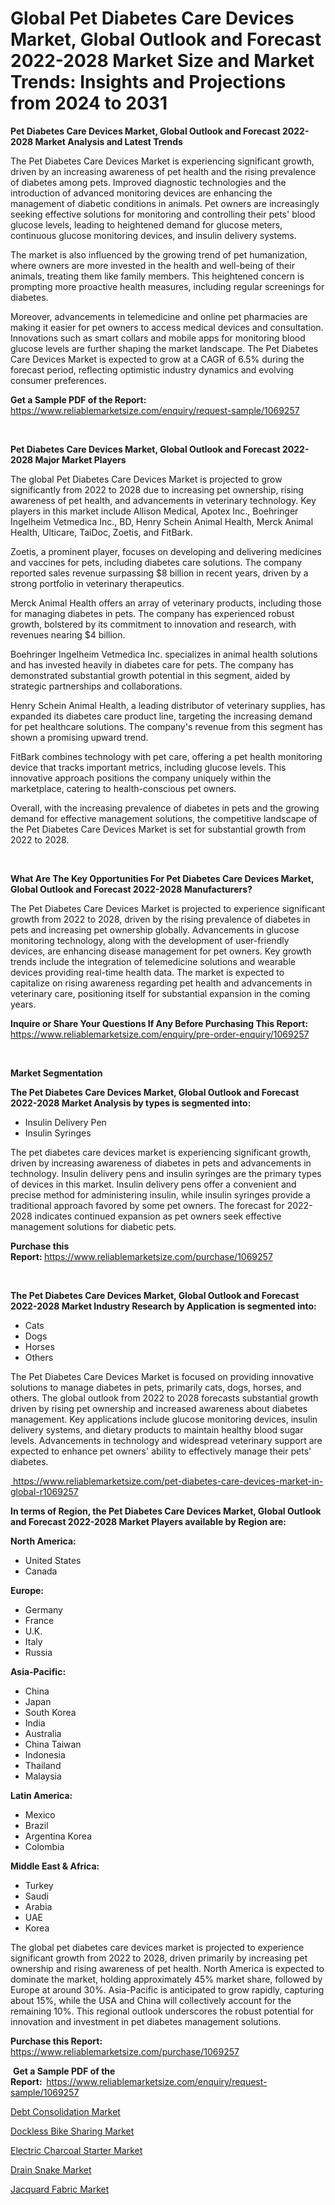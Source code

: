<p><h1>Global Pet Diabetes Care Devices Market, Global Outlook and Forecast 2022-2028 Market Size and Market Trends: Insights and Projections from 2024 to 2031</h1></p><p><strong>Pet Diabetes Care Devices Market, Global Outlook and Forecast 2022-2028 Market Analysis and Latest Trends</strong></p>
<p><p>The Pet Diabetes Care Devices Market is experiencing significant growth, driven by an increasing awareness of pet health and the rising prevalence of diabetes among pets. Improved diagnostic technologies and the introduction of advanced monitoring devices are enhancing the management of diabetic conditions in animals. Pet owners are increasingly seeking effective solutions for monitoring and controlling their pets' blood glucose levels, leading to heightened demand for glucose meters, continuous glucose monitoring devices, and insulin delivery systems.</p><p>The market is also influenced by the growing trend of pet humanization, where owners are more invested in the health and well-being of their animals, treating them like family members. This heightened concern is prompting more proactive health measures, including regular screenings for diabetes.</p><p>Moreover, advancements in telemedicine and online pet pharmacies are making it easier for pet owners to access medical devices and consultation. Innovations such as smart collars and mobile apps for monitoring blood glucose levels are further shaping the market landscape. The Pet Diabetes Care Devices Market is expected to grow at a CAGR of 6.5% during the forecast period, reflecting optimistic industry dynamics and evolving consumer preferences.</p></p>
<p><strong>Get a Sample PDF of the Report:&nbsp;</strong> <a href="https://www.reliablemarketsize.com/enquiry/request-sample/1069257">https://www.reliablemarketsize.com/enquiry/request-sample/1069257</a></p>
<p>&nbsp;</p>
<p><strong>Pet Diabetes Care Devices Market, Global Outlook and Forecast 2022-2028 Major Market Players</strong></p>
<p><p>The global Pet Diabetes Care Devices Market is projected to grow significantly from 2022 to 2028 due to increasing pet ownership, rising awareness of pet health, and advancements in veterinary technology. Key players in this market include Allison Medical, Apotex Inc., Boehringer Ingelheim Vetmedica Inc., BD, Henry Schein Animal Health, Merck Animal Health, Ulticare, TaiDoc, Zoetis, and FitBark.</p><p>Zoetis, a prominent player, focuses on developing and delivering medicines and vaccines for pets, including diabetes care solutions. The company reported sales revenue surpassing $8 billion in recent years, driven by a strong portfolio in veterinary therapeutics.</p><p>Merck Animal Health offers an array of veterinary products, including those for managing diabetes in pets. The company has experienced robust growth, bolstered by its commitment to innovation and research, with revenues nearing $4 billion.</p><p>Boehringer Ingelheim Vetmedica Inc. specializes in animal health solutions and has invested heavily in diabetes care for pets. The company has demonstrated substantial growth potential in this segment, aided by strategic partnerships and collaborations.</p><p>Henry Schein Animal Health, a leading distributor of veterinary supplies, has expanded its diabetes care product line, targeting the increasing demand for pet healthcare solutions. The company's revenue from this segment has shown a promising upward trend.</p><p>FitBark combines technology with pet care, offering a pet health monitoring device that tracks important metrics, including glucose levels. This innovative approach positions the company uniquely within the marketplace, catering to health-conscious pet owners.</p><p>Overall, with the increasing prevalence of diabetes in pets and the growing demand for effective management solutions, the competitive landscape of the Pet Diabetes Care Devices Market is set for substantial growth from 2022 to 2028.</p></p>
<p>&nbsp;</p>
<p><strong>What Are The Key Opportunities For Pet Diabetes Care Devices Market, Global Outlook and Forecast 2022-2028 Manufacturers?</strong></p>
<p><p>The Pet Diabetes Care Devices Market is projected to experience significant growth from 2022 to 2028, driven by the rising prevalence of diabetes in pets and increasing pet ownership globally. Advancements in glucose monitoring technology, along with the development of user-friendly devices, are enhancing disease management for pet owners. Key growth trends include the integration of telemedicine solutions and wearable devices providing real-time health data. The market is expected to capitalize on rising awareness regarding pet health and advancements in veterinary care, positioning itself for substantial expansion in the coming years.</p></p>
<p><strong>Inquire or Share Your Questions If Any Before Purchasing This Report:</strong> <a href="https://www.reliablemarketsize.com/enquiry/pre-order-enquiry/1069257">https://www.reliablemarketsize.com/enquiry/pre-order-enquiry/1069257</a></p>
<p>&nbsp;</p>
<p><strong>Market Segmentation</strong></p>
<p><strong>The Pet Diabetes Care Devices Market, Global Outlook and Forecast 2022-2028 Market Analysis by types is segmented into:</strong></p>
<p><ul><li>Insulin Delivery Pen</li><li>Insulin Syringes</li></ul></p>
<p><p>The pet diabetes care devices market is experiencing significant growth, driven by increasing awareness of diabetes in pets and advancements in technology. Insulin delivery pens and insulin syringes are the primary types of devices in this market. Insulin delivery pens offer a convenient and precise method for administering insulin, while insulin syringes provide a traditional approach favored by some pet owners. The forecast for 2022-2028 indicates continued expansion as pet owners seek effective management solutions for diabetic pets.</p></p>
<p><strong>Purchase this Report:&nbsp;</strong><a href="https://www.reliablemarketsize.com/purchase/1069257">https://www.reliablemarketsize.com/purchase/1069257</a></p>
<p>&nbsp;</p>
<p><strong>The Pet Diabetes Care Devices Market, Global Outlook and Forecast 2022-2028 Market Industry Research by Application is segmented into:</strong></p>
<p><ul><li>Cats</li><li>Dogs</li><li>Horses</li><li>Others</li></ul></p>
<p><p>The Pet Diabetes Care Devices Market is focused on providing innovative solutions to manage diabetes in pets, primarily cats, dogs, horses, and others. The global outlook from 2022 to 2028 forecasts substantial growth driven by rising pet ownership and increased awareness about diabetes management. Key applications include glucose monitoring devices, insulin delivery systems, and dietary products to maintain healthy blood sugar levels. Advancements in technology and widespread veterinary support are expected to enhance pet owners' ability to effectively manage their pets' diabetes.</p></p>
<p><a href="https://www.reliablemarketsize.com/pet-diabetes-care-devices-market-in-global-r1069257">&nbsp;https://www.reliablemarketsize.com/pet-diabetes-care-devices-market-in-global-r1069257</a></p>
<p><strong>In terms of Region, the Pet Diabetes Care Devices Market, Global Outlook and Forecast 2022-2028 Market Players available by Region are:</strong></p>
<p>
    <p> <strong> North America: </strong>
        <ul>
            <li>United States</li>
            <li>Canada</li>
        </ul>
        </p> 
    <p> <strong> Europe: </strong>
        <ul>
            <li>Germany</li>
            <li>France</li>
            <li>U.K.</li>
            <li>Italy</li>
            <li>Russia</li>
        </ul>
        </p> 
    <p> <strong> Asia-Pacific: </strong>
        <ul>
            <li>China</li>
            <li>Japan</li>
            <li>South Korea</li>
            <li>India</li>
            <li>Australia</li>
            <li>China Taiwan</li>
            <li>Indonesia</li>
            <li>Thailand</li>
            <li>Malaysia</li>
        </ul>
        </p> 
    <p> <strong> Latin America: </strong>
        <ul>
            <li>Mexico</li>
            <li>Brazil</li>
            <li>Argentina Korea</li>
            <li>Colombia</li>
        </ul>
        </p> 
    <p> <strong> Middle East & Africa: </strong>
        <ul>
            <li>Turkey</li>
            <li>Saudi</li>
            <li>Arabia</li>
            <li>UAE</li>
            <li>Korea</li>
        </ul>
    </p>
    </p>
<p><p>The global pet diabetes care devices market is projected to experience significant growth from 2022 to 2028, driven primarily by increasing pet ownership and rising awareness of pet health. North America is expected to dominate the market, holding approximately 45% market share, followed by Europe at around 30%. Asia-Pacific is anticipated to grow rapidly, capturing about 15%, while the USA and China will collectively account for the remaining 10%. This regional outlook underscores the robust potential for innovation and investment in pet diabetes management solutions.</p></p>
<p><strong>Purchase this Report: </strong><a href="https://www.reliablemarketsize.com/purchase/1069257">https://www.reliablemarketsize.com/purchase/1069257</a></p>
<p>&nbsp;<strong>Get a Sample PDF of the Report:&nbsp;&nbsp;</strong><a href="https://www.reliablemarketsize.com/enquiry/request-sample/1069257">https://www.reliablemarketsize.com/enquiry/request-sample/1069257</a></p>
<p><strong></strong></p>
<p><p><a href="https://www.linkedin.com/pulse/debt-consolidation-market-global-insights-sales-trends-2024-sexmf?trackingId=HYN%2FPvtdTgya%2Fm0NT37POg%3D%3D">Debt Consolidation Market</a></p><p><a href="https://www.linkedin.com/pulse/dockless-bike-sharing-market-revolution-2024-2031-trends-shaping-xgf3f?trackingId=7B%2Fhkk%2BDS62940k9rDXUPA%3D%3D">Dockless Bike Sharing Market</a></p><p><a href="https://medium.com/@bulahhamill88/the-market-for-electric-charcoal-starter-market-is-examined-in-this-report-along-with-the-ff0660288fed">Electric Charcoal Starter Market</a></p><p><a href="https://medium.com/@joseph.baker466547/the-growth-of-the-drain-snake-market-has-been-significant-driven-by-various-critical-factors-89f7f1b9c40b">Drain Snake Market</a></p><p><a href="https://issuu.com/reportprime-2/docs/jacquard-fabric-market-size-2030.pp_68c039be2c867d">Jacquard Fabric Market</a></p></p>